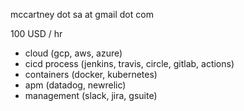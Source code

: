 mccartney dot sa at gmail dot com

100 USD / hr  

* cloud (gcp, aws, azure)
* cicd process (jenkins, travis, circle, gitlab, actions)
* containers (docker, kubernetes)
* apm (datadog, newrelic)
* management (slack, jira, gsuite)
